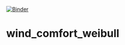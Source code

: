 [![Binder](https://mybinder.org/badge_logo.svg)](https://mybinder.org/v2/gh/kastnerp/pedestrian-wind-comfort-weibull/HEAD)
# wind_comfort_weibull
 
